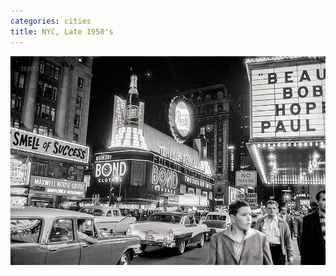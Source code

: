 ```yaml
---
categories: cities
title: NYC, Late 1950's
---
```


![nyc10](https://raw.githubusercontent.com/muneer78/muneer78.github.io/master/images/NYC10.jpg)




